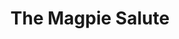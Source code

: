 ---
title: "The Magpie Salute"
summary: "American rock band formed in 2016 by former members of"
image: "the-magpie-salute.jpg"
---